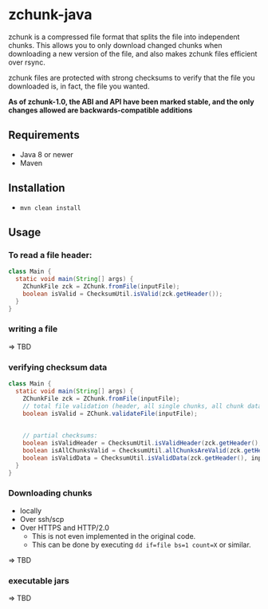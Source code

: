 # zchunk-java

zchunk is a compressed file format that splits the file into independent chunks.
This allows you to only download changed chunks when downloading a new version
of the file, and also makes zchunk files efficient over rsync.

zchunk files are protected with strong checksums to verify that the file you
downloaded is, in fact, the file you wanted.

**As of zchunk-1.0, the ABI and API have been marked stable, and the only changes
allowed are backwards-compatible additions**

## Requirements

  * Java 8 or newer
  * Maven 

## Installation

  * `mvn clean install`
  
## Usage

### To read a file header:

```java
class Main {
  static void main(String[] args) {
    ZChunkFile zck = ZChunk.fromFile(inputFile);
    boolean isValid = ChecksumUtil.isValid(zck.getHeader());   
  }
}
```

### writing a file

=> TBD

### verifying checksum data

```java
class Main {
  static void main(String[] args) {
    ZChunkFile zck = ZChunk.fromFile(inputFile);
    // total file validation (header, all single chunks, all chunk data).
    boolean isValid = ZChunk.validateFile(inputFile);
    
    
    // partial checksums:
    boolean isValidHeader = ChecksumUtil.isValidHeader(zck.getHeader(), inputFile);
    boolean isAllChunksValid = ChecksumUtil.allChunksAreValid(zck.getHeader(), inputFile);
    boolean isValidData = ChecksumUtil.isValidData(zck.getHeader(), inputFile);
  }
}
```

### Downloading chunks

  * locally
  * Over ssh/scp
  * Over HTTPS and HTTP/2.0
    * This is not even implemented in the original code.
    * This can be done by executing `dd if=file bs=1 count=X` or similar.
  
=> TBD

### executable jars

=> TBD


